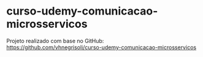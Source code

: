 # curso-udemy-comunicacao-microsservicos

Projeto realizado com base no GitHub:
https://github.com/vhnegrisoli/curso-udemy-comunicacao-microsservicos
